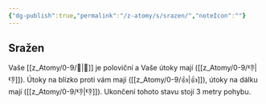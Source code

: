 ```yaml
---
{"dg-publish":true,"permalink":"/z-atomy/s/srazen/","noteIcon":""}
---
```


## Sražen
Vaše [[z_Atomy/0-9/🏃\|🏃]] je poloviční a Vaše útoky mají ([[z_Atomy/0-9/👎\|👎]]). Útoky na blízko proti vám mají ([[z_Atomy/0-9/👍\|👍]]), útoky na dálku mají ([[z_Atomy/0-9/👎\|👎]]). Ukončení tohoto stavu stojí 3 metry pohybu.